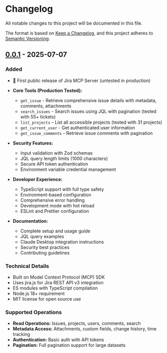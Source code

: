 # Changelog

All notable changes to this project will be documented in this file.

The format is based on [Keep a Changelog](https://keepachangelog.com/en/1.0.0/),
and this project adheres to [Semantic Versioning](https://semver.org/spec/v2.0.0.html).

## [0.0.1] - 2025-07-07

### Added
- 🎉 First public release of Jira MCP Server (untested in production)
- **Core Tools (Production Tested):**
  - `get_issue` - Retrieve comprehensive issue details with metadata, comments, attachments
  - `search_issues` - Search issues using JQL with pagination (tested with 55+ tickets)
  - `list_projects` - List all accessible projects (tested with 31 projects)
  - `get_current_user` - Get authenticated user information  
  - `get_issue_comments` - Retrieve issue comments with pagination

- **Security Features:**
  - Input validation with Zod schemas
  - JQL query length limits (1000 characters)
  - Secure API token authentication
  - Environment variable credential management

- **Developer Experience:**
  - TypeScript support with full type safety
  - Environment-based configuration
  - Comprehensive error handling
  - Development mode with hot reload
  - ESLint and Prettier configuration

- **Documentation:**
  - Complete setup and usage guide
  - JQL query examples
  - Claude Desktop integration instructions
  - Security best practices
  - Contributing guidelines

### Technical Details
- Built on Model Context Protocol (MCP) SDK
- Uses jira.js for Jira REST API v3 integration
- ES modules with TypeScript compilation
- Node.js 18+ requirement
- MIT license for open source use

### Supported Operations
- **Read Operations:** Issues, projects, users, comments, search
- **Metadata Access:** Attachments, custom fields, change history, time tracking
- **Authentication:** Basic auth with API tokens
- **Pagination:** Full pagination support for large datasets

[0.0.1]: https://github.com/sespinosar/jira-mcp-server/releases/tag/v0.0.1